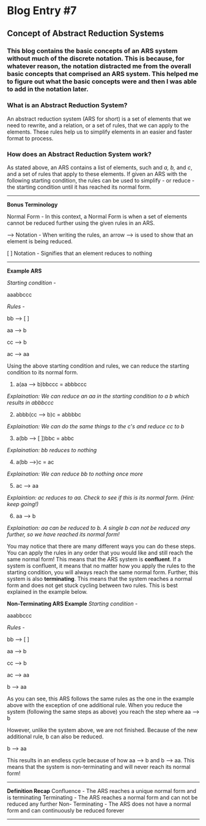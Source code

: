 # Blog Entry #7

## Concept of Abstract Reduction Systems

### This blog contains the basic concepts of an ARS system without much of the discrete notation. This is because, for whatever reason, the notation distracted me from the overall basic concepts that comprised an ARS system. This helped me to figure out what the basic concepts were and then I was able to add in the notation later.

### What is an Abstract Reduction System?
An abstract reduction system (ARS for short) is a set of elements that we need to rewrite, and a relation, or a set of rules, that we can apply to the elements. These rules help us to simplify elements in an easier and faster format to process.

### How does an Abstract Reduction System work?
As stated above, an ARS contains a list of elements, such and *a, b,* and *c*, and a set of rules that apply to these elements. If given an ARS with the following starting condition, the rules can be used to simplify - or reduce - the starting condition until it has reached its normal form.  
_________________________________________________________________________________________________________________________________________________________________________________
**Bonus Terminology**

Normal Form - In this context, a Normal Form is when a set of elements cannot be reduced further using the given rules in an ARS. 

--> Notation - When writing the rules, an arrow --> is used to show that an element is being reduced.

[ ] Notation - Signifies that an element reduces to nothing
_________________________________________________________________________________________________________________________________________________________________________________

**Example ARS**

*Starting condition* - 

aaabbccc

*Rules* - 

bb --> [ ]

aa --> b

cc --> b

ac --> aa

Using the above starting condition and rules, we can reduce the starting condition to its normal form.

1. a(aa --> b)bbccc = abbbccc

*Explaination: We can reduce an aa in the starting condition to a b which results in abbbccc*

2. abbb(cc --> b)c = abbbbc

*Explaination: We can do the same things to the c's and reduce cc to b*

3. a(bb --> [ ])bbc = abbc

*Explaination: bb reduces to nothing*

4. a(bb -->)c = ac

*Explaination: We can reduce bb to nothing once more*

5. ac --> aa

*Explaintion: ac reduces to aa. Check to see if this is its normal form. (Hint: keep going!)*

6. aa --> b

*Explaination: aa can be reduced to b. A single b can not be reduced any further, so we have reached its normal form!*

You may notice that there are many different ways you can do these steps. You can apply the rules in any order that you would like and still reach the same normal form! This means that the ARS system is **confluent**. If a system is confluent, it means that no matter how you apply the rules to the starting condition, you will always reach the same normal form. Further, this system is also **terminating**. This means that the system reaches a normal form and does not get stuck cycling between two rules. This is best explained in the example below.

**Non-Terminating ARS Example**
*Starting condition* - 

aaabbccc

*Rules* - 

bb --> [ ]

aa --> b

cc --> b

ac --> aa

b --> aa

As you can see, this ARS follows the same rules as the one in the example above with the exception of one additional rule. When you reduce the system (following the same steps as above) you reach the step where
aa --> b
 
However, unlike the system above, we are not finished. Because of the new additional rule, b can also be reduced.
 
b --> aa
 
This results in an endless cycle because of how aa --> b and b --> aa. This means that the system is non-terminating and will never reach its normal form!
 
_________________________________________________________________________________________________________________________________________________________________________________
**Definition Recap**
Confluence - The ARS reaches a unique normal form and is terminating 
Terminating - The ARS reaches a normal form and can not be reduced any further
Non- Terminating - The ARS does not have a normal form and can continuously be reduced forever
_________________________________________________________________________________________________________________________________________________________________________________








